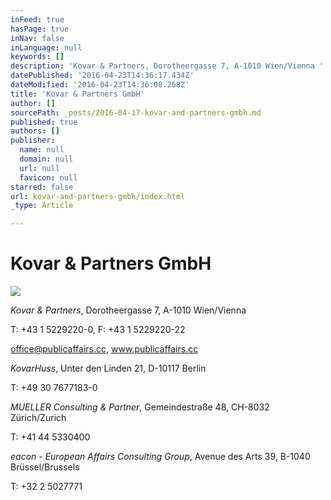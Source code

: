 ```yaml
---
inFeed: true
hasPage: true
inNav: false
inLanguage: null
keywords: []
description: 'Kovar & Partners, Dorotheergasse 7, A-1010 Wien/Vienna '
datePublished: '2016-04-23T14:36:17.434Z'
dateModified: '2016-04-23T14:36:08.268Z'
title: 'Kovar & Partners GmbH'
author: []
sourcePath: _posts/2016-04-17-kovar-and-partners-gmbh.md
published: true
authors: []
publisher:
  name: null
  domain: null
  url: null
  favicon: null
starred: false
url: kovar-and-partners-gmbh/index.html
_type: Article

---
```

# Kovar & Partners GmbH
![](https://the-grid-user-content.s3-us-west-2.amazonaws.com/2987f55b-57b5-4ad4-b051-65c3cd48bc57.jpg)

_Kovar & Partners_, Dorotheergasse 7, A-1010 Wien/Vienna 

T: +43 1 5229220-0, F: +43 1 5229220-22 

office@publicaffairs.cc, www.publicaffairs.cc

_KovarHuss_, Unter den Linden 21, D-10117 Berlin

T: +49 30 7677183-0

_MUELLER Consulting & Partner_, Gemeindestraße 48, CH-8032 Zürich/Zurich

T: +41 44 5330400

_eacon - European Affairs Consulting Group_, Avenue des Arts 39, B-1040 Brüssel/Brussels

T: +32 2 5027771